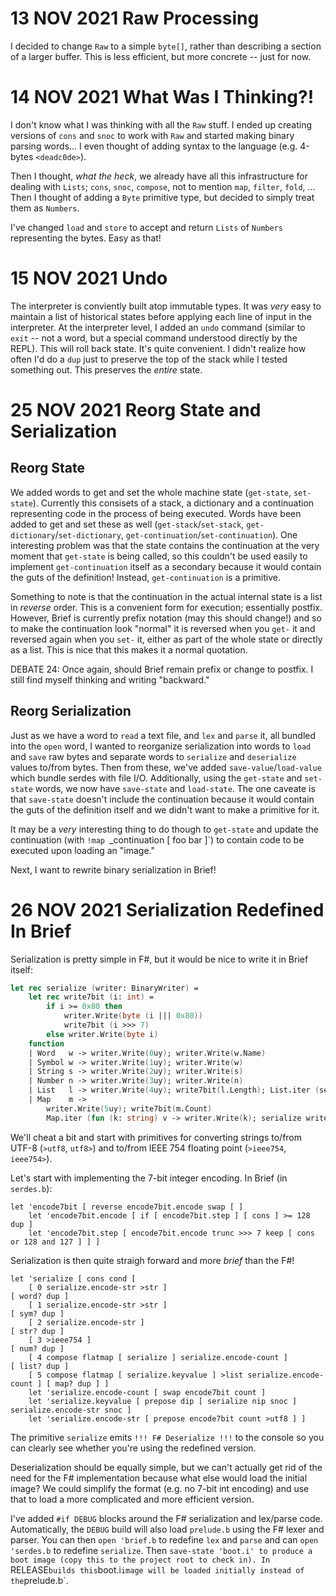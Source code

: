 # 13 NOV 2021 Raw Processing

I decided to change `Raw` to a simple `byte[]`, rather than describing a section of a larger buffer. This is less efficient, but more concrete -- just for now.

# 14 NOV 2021 What Was I Thinking?!

I don't know what I was thinking with all the `Raw` stuff. I ended up creating versions of `cons` and `snoc` to work with `Raw` and started making binary parsing words... I even thought of adding syntax to the language (e.g. 4-bytes `<deadc0de>`).

Then I thought, *what the heck*, we already have all this infrastructure for dealing with `Lists`; `cons`, `snoc`, `compose`, not to mention `map`, `filter`, `fold`, ... Then I thought of adding a `Byte` primitive type, but decided to simply treat them as `Numbers`.

I've changed `load` and `store` to accept and return `Lists` of `Numbers` representing the bytes. Easy as that!

# 15 NOV 2021 Undo

The interpreter is conviently built atop immutable types. It was *very* easy to maintain a list of historical states before applying each line of input in the interpreter. At the interpreter level, I added an `undo` command (similar to `exit` -- not a word, but a special command understood directly by the REPL). This will roll back state. It's quite convenient. I didn't realize how often I'd do a `dup` just to preserve the top of the stack while I tested something out. This preserves the *entire* state.

# 25 NOV 2021 Reorg State and Serialization

## Reorg State

We added words to get and set the whole machine state (`get-state`, `set-state`). Currently this consisets of a stack, a dictionary and a continuation representing code in the process of being executed. Words have been added to get and set these as well (`get-stack`/`set-stack`, `get-dictionary`/`set-dictionary`, `get-continuation`/`set-continuation`). One interesting problem was that the state contains the continuation at the very moment that `get-state` is being called, so this couldn't be used easily to implement `get-continuation` itself as a secondary because it would contain the guts of the definition! Instead, `get-continuation` is a primitive.

Something to note is that the continuation in the actual internal state is a list in _reverse_ order. This is a convenient form for execution; essentially postfix. However, Brief is currently prefix notation (may this should change!) and so to make the continuation look "normal" it is reversed when you `get-` it and reversed again when you `set-` it, either as part of the whole state or directly as a list. This is nice that this makes it a normal quotation.

DEBATE 24: Once again, should Brief remain prefix or change to postfix. I still find myself thinking and writing "backward."

## Reorg Serialization

Just as we have a word to `read` a text file, and `lex` and `parse` it, all bundled into the `open` word, I wanted to reorganize serialization into words to `load` and `save` raw bytes and separate words to `serialize` and `deserialize` values to/from bytes. Then from these, we've added `save-value`/`load-value` which bundle serdes with file I/O. Additionally, using the `get-state` and `set-state` words, we now have `save-state` and `load-state`. The one caveate is that `save-state` doesn't include the continuation because it would contain the guts of the definition itself and we didn't want to make a primitive for it.

It may be a _very_ interesting thing to do though to `get-state` and update the continuation (with `!map `_continuation [ foo bar ]`) to contain code to be executed upon loading an "image."

Next, I want to rewrite binary serialization in Brief!

# 26 NOV 2021 Serialization Redefined In Brief

Serialization is pretty simple in F#, but it would be nice to write it in Brief itself:

```fsharp
let rec serialize (writer: BinaryWriter) =
    let rec write7bit (i: int) =
        if i >= 0x80 then
            writer.Write(byte (i ||| 0x80))
            write7bit (i >>> 7)
        else writer.Write(byte i)
    function
    | Word   w -> writer.Write(0uy); writer.Write(w.Name)
    | Symbol w -> writer.Write(1uy); writer.Write(w)
    | String s -> writer.Write(2uy); writer.Write(s)
    | Number n -> writer.Write(3uy); writer.Write(n)
    | List   l -> writer.Write(4uy); write7bit(l.Length); List.iter (serialize writer) l
    | Map    m ->
        writer.Write(5uy); write7bit(m.Count)
        Map.iter (fun (k: string) v -> writer.Write(k); serialize writer v) m
```

We'll cheat a bit and start with primitives for converting strings to/from UTF-8 (`>utf8`, `utf8>`) and to/from IEEE 754 floating point (`>ieee754`, `ieee754>`).

Let's start with implementing the 7-bit integer encoding. In Brief (in `serdes.b`):

```brief
let 'encode7bit [ reverse encode7bit.encode swap [ ]
    let 'encode7bit.encode [ if [ encode7bit.step ] [ cons ] >= 128 dup ]
    let 'encode7bit.step [ encode7bit.encode trunc >>> 7 keep [ cons or 128 and 127 ] ] ]
```

Serialization is then quite straigh forward and more _brief_ than the F#!

```brief
let 'serialize [ cons cond [
	[ 0 serialize.encode-str >str ]                                           [ word? dup ]
    [ 1 serialize.encode-str >str ]                                           [ sym? dup ]
    [ 2 serialize.encode-str ]                                                [ str? dup ]
    [ 3 >ieee754 ]                                                            [ num? dup ]
    [ 4 compose flatmap [ serialize ] serialize.encode-count ]                [ list? dup ]
    [ 5 compose flatmap [ serialize.keyvalue ] >list serialize.encode-count ] [ map? dup ] ]
    let 'serialize.encode-count [ swap encode7bit count ]
    let 'serialize.keyvalue [ prepose dip [ serialize nip snoc ] serialize.encode-str snoc ]
	let 'serialize.encode-str [ prepose encode7bit count >utf8 ] ]
```

The primitive `serialize` emits `!!! F# Deserialize !!!` to the console so you can clearly see whether you're using the redefined version.

Deserialization should be equally simple, but we can't actually get rid of the need for the F# implementation because what else would load the initial image? We could simplify the format (e.g. no 7-bit int encoding) and use that to load a more complicated and more efficient version.

I've added `#if DEBUG` blocks around the F# serialization and lex/parse code. Automatically, the `DEBUG` build will also load `prelude.b` using the F# lexer and parser. You can then `open 'brief.b` to redefine `lex` and `parse` and can `open 'serdes.b` to redefine `serialize`. Then `save-state 'boot.i' to produce a boot image (copy this to the project root to check in). In `RELEASE` builds this `boot.i` image will be loaded initially instead of the `prelude.b`.

